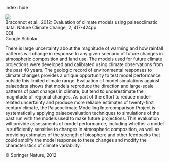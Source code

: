 index: hide

<div class="Citation">
    <div class="Citation-thumb CitationThumb-linked"  data-href="https://doi.org/10.1038/nclimate1456">
      <img src="https://static.claimspace.cloud/climate-study-static/refs/thumbs/9/Braconnot_et_al_2012-thumb.png" />
    </div>

  <div class="Citation-body">
    <div class="Citation-text">Braconnot et al., 2012: Evaluation of climate models using palaeoclimatic data. <span class="Article-journal">Nature Climate Change, </span><span class="Article-volume">2, </span>417-424pp.</div>
    <div class="Citation-links">
      <div class="CitationLink" data-href="https://doi.org/10.1038/nclimate1456">
        <div class="CitationLink-icon CitationLink-Doi"></div>
        <div class="CitationLink-text">DOI</div>
      </div>
      <div class="CitationLink" data-href="https://scholar.google.com/scholar?q=10.1038/nclimate1456">
        <div class="CitationLink-icon CitationLink-Scholar"></div>
        <div class="CitationLink-text">Google Scholar</div>
      </div>
    </div>
  </div>
</div>

There is large uncertainty about the magnitude of warming and how rainfall patterns will change in response to any given scenario of future changes in atmospheric composition and land use. The models used for future climate projections were developed and calibrated using climate observations from the past 40 years. The geologic record of environmental responses to climate changes provides a unique opportunity to test model performance outside this limited climate range. Evaluation of model simulations against palaeodata shows that models reproduce the direction and large-scale patterns of past changes in climate, but tend to underestimate the magnitude of regional changes. As part of the effort to reduce model-related uncertainty and produce more reliable estimates of twenty-first century climate, the Palaeoclimate Modelling Intercomparison Project is systematically applying palaeoevaluation techniques to simulations of the past run with the models used to make future projections. This evaluation will provide assessments of model performance, including whether a model is sufficiently sensitive to changes in atmospheric composition, as well as providing estimates of the strength of biosphere and other feedbacks that could amplify the model response to these changes and modify the characteristics of climate variability.

<div class="Citation-copy">
&copy; Springer Nature, 2012
</div>